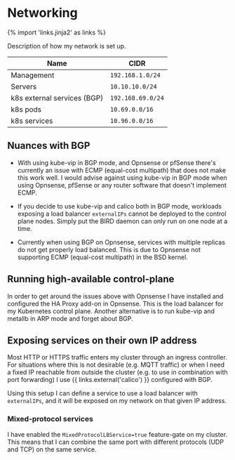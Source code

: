 # Networking

{% import 'links.jinja2' as links %}

Description of how my network is set up.

| Name                        | CIDR              |
| --------------------------- | ----------------- |
| Management                  | `192.168.1.0/24`  |
| Servers                     | `10.10.10.0/24` |
| k8s external services (BGP) | `192.168.69.0/24` |
| k8s pods                    | `10.69.0.0/16`    |
| k8s services                | `10.96.0.0/16`    |

## Nuances with BGP

- With using kube-vip in BGP mode, and Opnsense or pfSense there's currently an issue with ECMP (equal-cost multipath) that does not make this work well. I would advise against using kube-vip in BGP mode when using Opnsense, pfSense or any router software that doesn't implement ECMP.

- If you decide to use kube-vip and calico both in BGP mode, workloads exposing a load balancer `externalIPs` cannot be deployed to the control plane nodes. Simply put the BIRD daemon can only run on one node at a time.

- Currently when using BGP on Opnsense, services with multiple replicas do not get properly load balanced. This is due to Opnsense not supporting ECMP (equal-cost multipath) in the BSD kernel.

## Running high-available control-plane

In order to get around the issues above with Opnsense I have installed and configured the HA Proxy add-on in Opnsense. This is the load balancer for my Kubernetes control plane. Another alternative is to run kube-vip and metallb in ARP mode and forget about BGP.

## Exposing services on their own IP address

Most HTTP or HTTPS traffic enters my cluster through an ingress controller. For situations where this is not desirable (e.g. MQTT traffic) or when I need a fixed IP reachable from outside the cluster (e.g. to use in combination with port forwarding) I use {{ links.external('calico') }} configured with BGP.

Using this setup I can define a service to use a load balancer with `externalIPs`, and it will be exposed on my network on that given IP address.

### Mixed-protocol services

I have enabled the `MixedProtocolLBService=true` feature-gate on my cluster. This means that I can combine the same port with different protocols (UDP and TCP) on the same service.
